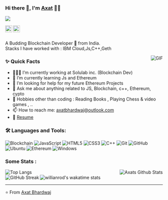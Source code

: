 ### Hi there 👋, I'm [Axat](https://github.com/Axatbhardwaj) 👨‍💻
![](https://komarev.com/ghpvc/?username=axatbhardwaj&color=green)
<br/>

<a href="https://www.linkedin.com/in/axatbhardwaj/">
  <img align="left" alt="Axat's Linkedin" width="22px" src="https://cdn.jsdelivr.net/npm/simple-icons@3.13.0/icons/linkedin.svg" />
</a>

<a href="mailto:axatbhardwaj@outlook.com">
  <img align="left" alt="Axat's Email" width="22px" src="https://cdn.jsdelivr.net/npm/simple-icons@3.13.0/icons/microsoftoutlook.svg" />
</a>


<br />
<br/>

<p>
A Budding Blockchain Developer 🚀 from India.
<br/>
Stacks I have worked with : IBM Cloud,Js,C++,Geth
<br/> 
</p>

  <img align="right" alt="GIF" src="https://media.giphy.com/media/MC6eSuC3yypCU/giphy.gif" />
  
### ✨ Quick Facts

- 👨🏽‍💻 I’m currently working at Solulab inc. (Blockchain Dev)
- 🌱 I’m currently learning Js and Ethereum
- 🤔 I’m looking for help for my future Ethereum Projects
- 💬 Ask me about anything related to JS, Blockchain, c++, Ethereum, cypto
- 🎿 Hobbies other than coding : Reading Books , Playing Chess & video games , ..
- 📫 How to reach me: axatbhardwaj@outlook.com
- 📝 [Resume](https://1drv.ms/b/s!As96N8HWmtCTkfAxzNI7OW0ntMWMug?e=8xWJEi)
### 🛠️ Languages and Tools:

![Blockchain](https://img.shields.io/badge/-Blockchain-black?style=flat-square)
![JavaScript](https://img.shields.io/badge/-JavaScript-black?style=flat-square)
![HTML5](https://img.shields.io/badge/-HTML5-black?style=flat-square)
![CSS3](https://img.shields.io/badge/-CSS3-black?style=flat-square)
![C++](https://img.shields.io/badge/-C++-black?style=flat-square)
![Git](https://img.shields.io/badge/-Git-black?style=flat-square)
![GitHub](https://img.shields.io/badge/-GitHub-black?style=flat-square)
![Ubuntu](https://img.shields.io/badge/-Ubuntu-black?style=flat-square)
![Ethereum](https://img.shields.io/badge/-Ethereum-black?style=flat-square)
![Windows](https://img.shields.io/badge/-Windows-black?style=flat-square)

### Some Stats :

![Top Langs](https://github-readme-stats.vercel.app/api/top-langs/?username=axatbhardwaj&theme=dark&layout=compact)<img align="right" alt="Axats Github Stats" src="https://github-readme-stats.vercel.app/api?username=axatbhardwaj&show_icons=true&&hide=issues,contribscount_private=true&theme=dark" /><br><img align="left" alt="GitHub Streak" src="https://github-readme-streak-stats.herokuapp.com/?user=axatbhardwaj&theme=chartreuse-dark" />![willianrod's wakatime stats](https://github-readme-stats.vercel.app/api/wakatime?username=axatbhardwaj&theme=dark)



<hr/>

⭐️ From [Axat Bhardwaj](https://github.com/axatbhardwaj)




<!--
**axatbhardwaj/axatbhardwaj** is a ✨ _special_ ✨ repository because its `README.md` (this file) appears on your GitHub profile.

Here are some ideas to get you started:

- 🔭 I’m currently working on ...
- 
- 👯 I’m looking to collaborate on ...
- 🤔 I’m looking for help with ...

chartreuse-dark
- 
- 😄 Pronouns: ...
- ⚡ Fun fact: ...
-->
